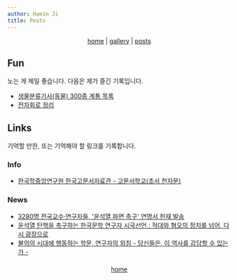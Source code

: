 ```yaml
---
author: Haein Ji
title: Posts
---
```


<div class="menu"><center><i class="fas fa-home"></i><a href="./"> home</a> | <i class="fas fa-images"></i><a href="./gallery"> gallery</a> | <i class="fas fa-sticky-note"></i><a href="./posts"> posts</a></center></div>

## Fun
노는 게 제일 좋습니다. 다음은 제가 즐긴 기록입니다.

- <a href="posts/taxonomy" target="_blank">생물분류기사(동물) 300종 계통 목록</a>
- <a href="posts/electronic_circuit" target="_blank">전자회로 정리</a>

## Links
기억할 만한, 또는 기억해야 할 링크를 기록합니다.

### Info
- [한국학중앙연구원 한국고문서자료관 - 고문서학교(초서 천자문)](https://archive.aks.ac.kr/lecture/list.do?lecid=SH)

### News
- <a href="https://amn.kr/52637" target="_blank">3280명 전국교수·연구자들, '윤석열 파면 촉구' 연명서 헌재 발송</a>
- <a href="https://news.unn.net/news/articleView.html?idxno=572497" target="_blank">윤석열 탄핵을 촉구하는 한국문학 연구자 시국선언 : 적대와 혐오의 정치를 넘어, 다시 광장으로</a>
- <a href="https://x.com/gusvjar/status/1867044776950005959" target="_blank">불의의 시대에 행동하는 학문, 연구자의 외침 - 당신들은, 이 역사를 감당할 수 있는가 -</a>

<div style="line-height: 50%;"><br></div>
<div class="menu"><center><i class="fa fa-home" aria-hidden="true"></i><a href="./"> home</a></center></div>
